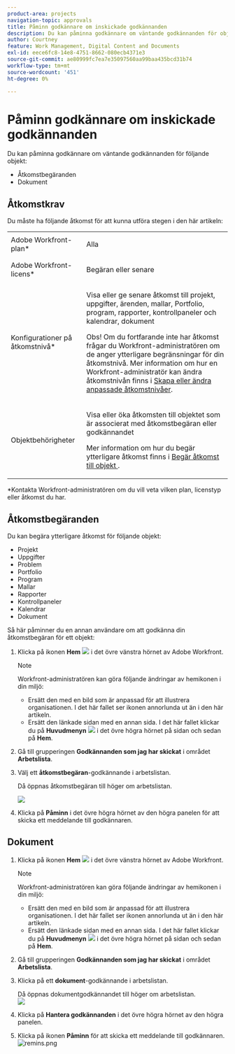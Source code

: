 ```yaml
---
product-area: projects
navigation-topic: approvals
title: Påminn godkännare om inskickade godkännanden
description: Du kan påminna godkännare om väntande godkännanden för objekt i Workfront.
author: Courtney
feature: Work Management, Digital Content and Documents
exl-id: eece6fc8-14e8-4751-8662-080ecb4371e3
source-git-commit: ae80999fc7ea7e35097560aa99baa435bcd31b74
workflow-type: tm+mt
source-wordcount: '451'
ht-degree: 0%

---
```


# Påminn godkännare om inskickade godkännanden

Du kan påminna godkännare om väntande godkännanden för följande objekt: 

* Åtkomstbegäranden
* Dokument

## Åtkomstkrav

Du måste ha följande åtkomst för att kunna utföra stegen i den här artikeln:

<table style="table-layout:auto"> 
 <col> 
 <col> 
 <tbody> 
  <tr> 
   <td role="rowheader">Adobe Workfront-plan*</td> 
   <td> <p>Alla</p> </td> 
  </tr> 
  <tr> 
   <td role="rowheader">Adobe Workfront-licens*</td> 
   <td> <p>Begäran eller senare</p> </td> 
  </tr> 
  <tr> 
   <td role="rowheader">Konfigurationer på åtkomstnivå*</td> 
   <td> <p>Visa eller ge senare åtkomst till projekt, uppgifter, ärenden, mallar, Portfolio, program, rapporter, kontrollpaneler och kalendrar, dokument</p> <p>Obs! Om du fortfarande inte har åtkomst frågar du Workfront-administratören om de anger ytterligare begränsningar för din åtkomstnivå. Mer information om hur en Workfront-administratör kan ändra åtkomstnivån finns i <a href="../../administration-and-setup/add-users/configure-and-grant-access/create-modify-access-levels.md" class="MCXref xref">Skapa eller ändra anpassade åtkomstnivåer</a>.</p> </td> 
  </tr> 
  <tr> 
   <td role="rowheader">Objektbehörigheter</td> 
   <td> <p>Visa eller öka åtkomsten till objektet som är associerat med åtkomstbegäran eller godkännandet </p> <p>Mer information om hur du begär ytterligare åtkomst finns i <a href="../../workfront-basics/grant-and-request-access-to-objects/request-access.md" class="MCXref xref">Begär åtkomst till objekt </a>.</p> </td> 
  </tr> 
 </tbody> 
</table>

&#42;Kontakta Workfront-administratören om du vill veta vilken plan, licenstyp eller åtkomst du har.

## Åtkomstbegäranden

Du kan begära ytterligare åtkomst för följande objekt:

* Projekt
* Uppgifter
* Problem
* Portfolio
* Program
* Mallar
* Rapporter
* Kontrollpaneler
* Kalendrar
* Dokument

Så här påminner du en annan användare om att godkänna din åtkomstbegäran för ett objekt:

1. Klicka på ikonen **Hem** ![](assets/home-icon-30x29.png) i det övre vänstra hörnet av Adobe Workfront.

   >[!NOTE]
   >
   >Workfront-administratören kan göra följande ändringar av hemikonen i din miljö:
   >
   >* Ersätt den med en bild som är anpassad för att illustrera organisationen. I det här fallet ser ikonen annorlunda ut än i den här artikeln.
   >* Ersätt den länkade sidan med en annan sida. I det här fallet klickar du på **Huvudmenyn** ![](assets/main-menu-icon.png) i det övre högra hörnet på sidan och sedan på **Hem**.

1. Gå till grupperingen **Godkännanden som jag har skickat** i området **Arbetslista**.

1. Välj ett **åtkomstbegäran**-godkännande i arbetslistan.

   Då öppnas åtkomstbegäran till höger om arbetslistan.

   ![](assets/access-request-pending-approval-nwe-350x104.png)

1. Klicka på **Påminn** i det övre högra hörnet av den högra panelen för att skicka ett meddelande till godkännaren.

## Dokument

1. Klicka på ikonen **Hem** ![](assets/home-icon-30x29.png) i det övre vänstra hörnet av Adobe Workfront.

   >[!NOTE]
   >
   >Workfront-administratören kan göra följande ändringar av hemikonen i din miljö:
   >
   >* Ersätt den med en bild som är anpassad för att illustrera organisationen. I det här fallet ser ikonen annorlunda ut än i den här artikeln.
   >* Ersätt den länkade sidan med en annan sida. I det här fallet klickar du på **Huvudmenyn** ![](assets/main-menu-icon.png) i det övre högra hörnet på sidan och sedan på **Hem**.

1. Gå till grupperingen **Godkännanden som jag har skickat** i området **Arbetslista**.

1. Klicka på ett **dokument**-godkännande i arbetslistan.

   Då öppnas dokumentgodkännandet till höger om arbetslistan.\
   ![](assets/document-350x232.png)

1. Klicka på **Hantera godkännanden** i det övre högra hörnet av den högra panelen.
1. Klicka på ikonen **Påminn** för att skicka ett meddelande till godkännaren.\
   ![remins.png](assets/remind-350x41.png)
